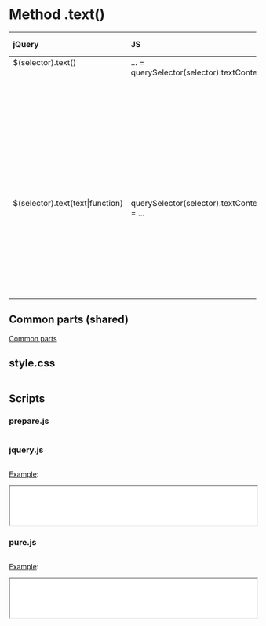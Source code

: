 # Method .text()

<style>
td {
  vertical-align: top;
}
</style>

| jQuery | JS | Description | API Reference |
|:--|:--|:--|:--:|
| $(selector).text() | ... = querySelector(selector).textContent | **_End_** the most recent **_filtering operation_** in the current chain and **_return_** the set of matched elements **_to its previous state_**. | [API doc](https://api.jquery.com/text/) |
| $(selector).text(text\|function) | querySelector(selector).textContent` = ... |  Set the content of each element in the set of matched elements to the specified text. | ^|

## Common parts (shared)

[Common parts](/docs/mdview.html?example/index.md)

## style.css

```css:src/style.css
```

## Scripts

### prepare.js

```js:src/prepare.js
```

### jquery.js

```js:src/jquery.js
```

[Example](example.html?jquery):

<iframe width="100%" height="80" src="example.html?jquery"></iframe>

### pure.js

```js:src/pure.js
```

[Example](example.html?pure):

<iframe width="100%" height="80" src="example.html?pure"></iframe>
